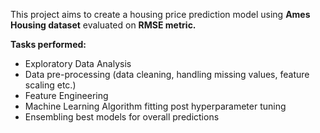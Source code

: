 This project aims to create a housing price prediction model using **Ames Housing dataset** evaluated on **RMSE metric.** 

**Tasks performed:**
- Exploratory Data Analysis
- Data pre-processing (data cleaning, handling missing values, feature scaling etc.)
- Feature Engineering
- Machine Learning Algorithm fitting post hyperparameter tuning
- Ensembling best models for overall predictions
